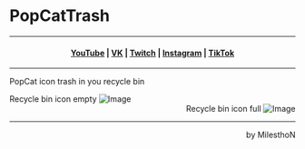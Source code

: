 # PopCatTrash
***
<h4 align="center"> <a href="https://www.youtube.com/channel/UCy2JxQdX8dT2Tbj4ykUkqFw">YouTube</a> | <a href="https://VK.com/id180544766" target="_blank">VK</a> | <a href="https://Twitch.tv/mmichaelKo" target="_blank">Twitch</a> | <a href="https://Instagram.com/mmichaelKo" target="_blank">Instagram</a> | <a href="https://TikTok.com/@mmichaelko" target="_blank">TikTok</a> </h4>

***

PopCat icon trash in you recycle bin

<div align="left">
Recycle bin icon empty

<img alt="Image" src="https://github.com/milesthon/PopCatTrash/blob/main/empty.ico"/>

  <div align="right">
Recycle bin icon full  

<img alt="Image" src="https://github.com/milesthon/PopCatTrash/blob/main/full.ico"/>

***
by MilesthoN
